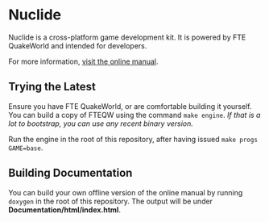 # Nuclide

Nuclide is a cross-platform game development kit. It is powered by FTE QuakeWorld and intended for developers.

For more information, [visit the online manual](https://developer.vera-visions.com).

## Trying the Latest

Ensure you have FTE QuakeWorld, or are comfortable building it yourself.
You can build a copy of FTEQW using the command `make engine`.
*If that is a lot to bootstrap, you can use any recent binary version.*

Run the engine in the root of this repository, after having issued `make progs GAME=base`.

## Building Documentation

You can build your own offline version of the online manual by running `doxygen` in the root of this repository. The output will be under **Documentation/html/index.html**.

